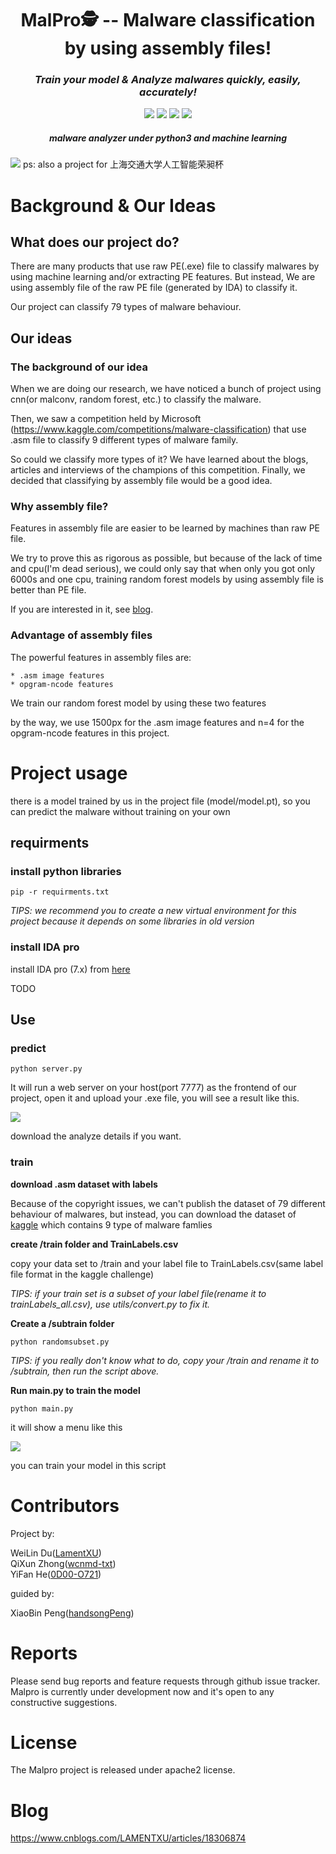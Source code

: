 <h1 align="center">MalPro🕵️ -- Malware classification by using assembly files!</h1>
<em><h3 align="center">Train your model & Analyze malwares quickly, easily, accurately!</h3></em>
<p align="center">
<img src=https://img.shields.io/badge/python-3.7+-blue?style=for-the-badge>
<img src=https://img.shields.io/badge/License-Apache2-green?style=for-the-badge>
<img src=https://img.shields.io/badge/State-Developing-red?style=for-the-badge>
<img src=https://img.shields.io/badge/Platform-Windows-orange?style=for-the-badge>
<em><h5 align="center">malware analyzer under python3 and machine learning</h5></em>
<img src=https://files.cnblogs.com/files/blogs/820580/logo.ico?t=1722150186&download=true>
ps: also a project for 上海交通大学人工智能荣昶杯

# Background & Our Ideas

## What does our project do?

There are many products that use raw PE(.exe) file to classify malwares by using machine learning and/or extracting PE features. But instead, We are using assembly file of the raw PE file (generated by IDA) to classify it. 

Our project can classify 79 types of malware behaviour.

## Our ideas

### The background of our idea

When we are doing our research, we have noticed a bunch of project using cnn(or malconv, random forest, etc.) to classify the malware. 

Then, we saw a competition held by Microsoft (https://www.kaggle.com/competitions/malware-classification) that use .asm file to classify 9 different types of malware family. 

So could we classify more types of it? We have learned about the blogs, articles and interviews of the champions of this competition. Finally, we decided that classifying by assembly file would be a good idea.

### Why assembly file?

Features in assembly file are easier to be learned by machines than raw PE file.

We try to prove this as rigorous as possible, but because of the lack of time and cpu(I'm dead serious), we could only say that when only you got only 6000s and one cpu, training random forest models by using assembly file is better than PE file.

If you are interested in it, see [blog](#blog).

### Advantage of assembly files

The powerful features in assembly files are: 

	* .asm image features
	* opgram-ncode features
	
We train our random forest model by using these two features

by the way, we use 1500px for the .asm image features and n=4 for the opgram-ncode features in this project.

# Project usage

there is a model trained by us in the project file (model/model.pt), so you can predict the malware without training on your own

## requirments

### install python libraries

```
pip -r requirments.txt
```

*TIPS: we recommend you to create a new virtual environment for this project because it depends on some libraries in old version*

### install IDA pro

install IDA pro (7.x) from [here](https://hex-rays.com/IDA-pro/)

TODO

## Use

### predict

```
python server.py
```

It will run a web server on your host(port 7777) as the frontend of our project, open it and upload your .exe file, you will see a result like this.

![](https://files.cnblogs.com/files/blogs/820580/example.ico?t=1722150163&download=true)

download the analyze details if you want. 

### train

**download .asm dataset with labels**

Because of the copyright issues, we can't publish the dataset of 79 different behaviour of malwares, but instead, you can download the dataset of [kaggle](https://www.kaggle.com/competitions/malware-classification) which contains 9 type of malware famlies

**create /train folder and TrainLabels.csv**

copy your data set to /train and your label file to TrainLabels.csv(same label file format in the kaggle challenge)

*TIPS: if your train set is a subset of your label file(rename it to trainLabels_all.csv), use utils/convert.py to fix it.*

**Create a /subtrain folder**

`python randomsubset.py`

*TIPS: if you really don't know what to do, copy your /train and rename it to /subtrain, then run the script above.*

**Run main.py to train the model**

`python main.py`

it will show a menu like this

![](https://files.cnblogs.com/files/blogs/820580/example2.ico?t=1722150155&download=true)

you can train your model in this script

# Contributors

Project by:  

WeiLin Du([LamentXU](https://www.cnblogs.com/LAMENTXU))  
QiXun Zhong([wcnmd-txt](https://github.com/wcnmd-txt))  
YiFan He([0D00-O721](https://github.com/0D00-O721))  

guided by:  

XiaoBin Peng([handsongPeng](https://github.com/orgs/BSDFZ-programming-team/people/handsongPeng))  

# Reports
Please send bug reports and feature requests through github issue tracker. Malpro is currently under development now and it's open to any constructive suggestions.

# License
The Malpro project is released under apache2 license.

# Blog

https://www.cnblogs.com/LAMENTXU/articles/18306874